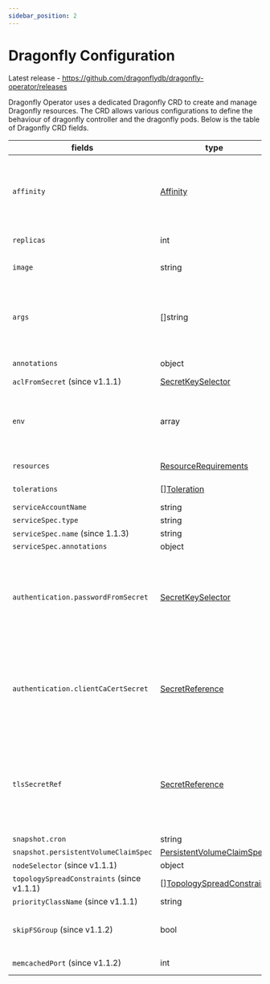```yaml
---
sidebar_position: 2
---
```


# Dragonfly Configuration

Latest release - https://github.com/dragonflydb/dragonfly-operator/releases

Dragonfly Operator uses a dedicated Dragonfly CRD to create and manage Dragonfly
resources. The CRD allows various configurations to define the behaviour of dragonfly
controller and the dragonfly pods. Below is the table of Dragonfly CRD fields.

| fields | type | Description |
| ------ | ---- | ----------- |
| `affinity` | [Affinity](https://kubernetes.io/docs/reference/generated/kubernetes-api/v1.28/#affinity-v1-core) | Dragonfly pod affinity (Optional)<br/><pre>spec:<br/>  affinity: <br/>    nodeaffinity:<br/>      ...</pre> You can learn more about affinity [here](https://kubernetes.io/docs/concepts/scheduling-eviction/assign-pod-node/#affinity-and-anti-affinity).|
| `replicas` | int | The total number of Dragonfly instances including the master. |
| `image` | string | The dragonfly image (i.e. release version) to use. Default is `docker.dragonflydb.io/dragonflydb/dragonfly:v1.21.2` |
| `args` | []string | (Optional) Dragonfly container args to pass to the container. Refer to the Dragonfly documentation for the list of supported args. Example - <br/><pre>spec:<br/>  args:<br/>   - "--cluster_mode=emulated"</pre> |
| `annotations` | object | (Optional) Annotations to add to the Dragonfly pods. See [Annotations](https://kubernetes.io/docs/concepts/overview/working-with-objects/annotations/) to know more about annotations. |
| `aclFromSecret` (since v1.1.1) | [SecretKeySelector](https://kubernetes.io/docs/reference/generated/kubernetes-api/v1.28/#secretkeyselector-v1-core) | (Optional) Acl file Secret to pass to the container |
| `env` | array | Environmental Variables to add to Dragonfly pods. Example - <br/><pre>spec:<br/>  env:<br/>   - name: DEBUG<br/>     value: true</pre>|
| `resources` | [ResourceRequirements](https://kubernetes.io/docs/reference/generated/kubernetes-api/v1.28/#resourcerequirements-v1-core) | (Optional) Dragonfly container resource limits. Any container limit can be specified.|
| `tolerations` | \[][Toleration](https://kubernetes.io/docs/reference/generated/kubernetes-api/v1.28/#toleration-v1-core) | (Optional) Dragonfly pod tolerations. See [k8s doc](https://kubernetes.io/docs/concepts/scheduling-eviction/taint-and-toleration/) to know more about tolerations |
| `serviceAccountName` | string | (Optional) Dragonfly pod service account name |
| `serviceSpec.type` | string | (Optional) Dragonfly Service type |
| `serviceSpec.name`  (since 1.1.3) | string | (Optional) Dragonfly custom Service name |
| `serviceSpec.annotations` | object | (Optional) Dragonfly Service Annotations |
| `authentication.passwordFromSecret` | [SecretKeySelector](https://kubernetes.io/docs/reference/generated/kubernetes-api/v1.28/#secretkeyselector-v1-core) | (Optional) Dragonfly Password from Secret as a reference to a specific key. Example - <pre>spec:<br/>  authentication:<br/>    passwordFromSecret:<br/>      name: dragonfly-auth-secret<br/>      key: password<br/></pre> |
| `authentication.clientCaCertSecret` | [SecretReference](https://kubernetes.io/docs/reference/generated/kubernetes-api/v1.28/#secretreference-v1-core) | (Optional) If specified, the Dragonfly instance will check if the client certificate is signed by one of this CA. Server TLS must be enabled for this. Multiple CAs can be specified with various key names. Example - <pre>spec:<br/>  authentication:<br/>    clientCaCertSecret:<br/>      name: dragonfly-client-ca<br/></pre> |
| `tlsSecretRef` | [SecretReference](https://kubernetes.io/docs/reference/generated/kubernetes-api/v1.28/#secretreference-v1-core) | (Optional) Dragonfly TLS secret to used for TLS Connections to Dragonfly. Dragonfly instance  must have access to this secret and be in the same namespace. Example - <pre>spec:<br/>  tlsSecretRef:<br/>    name: dragonfly-secret</pre><br/>|
| `snapshot.cron` | string | (Optional) Dragonfly snapshot schedule |
| `snapshot.persistentVolumeClaimSpec` | [PersistentVolumeClaimSpec](https://kubernetes.io/docs/reference/generated/kubernetes-api/v1.28/#persistentvolumeclaimspec-v1-core) | (Optional) Dragonfly PVC spec |
| `nodeSelector` (since v1.1.1) | object | (Optional) Dragonfly pod node selector |
| `topologySpreadConstraints` (since v1.1.1) | \[][TopologySpreadConstraint](https://kubernetes.io/docs/reference/generated/kubernetes-api/v1.28/#topologyspreadconstraint-v1-core) | (Optional) Dragonfly pod topologySpreadConstraints |
| `priorityClassName` (since v1.1.1) | string | (Optional) Dragonfly pod priority class name |
| `skipFSGroup` (since v1.1.2) | bool | (Optional) Skip Assigning FileSystem Group. Required for platforms such as Openshift that require IDs to not be set, as it injects a fixed randomized ID per namespace into all pods. |
| `memcachedPort` (since v1.1.2) | int | (Optional) Dragonfly memcached port. Use this instead of `--memcached_port` arg |
